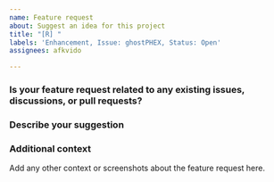 ```yaml
---
name: Feature request
about: Suggest an idea for this project
title: "[R] "
labels: 'Enhancement, Issue: ghostPHEX, Status: Open'
assignees: afkvido

---
```


### Is your feature request related to any existing issues, discussions, or pull requests?
<!---- Please link those by tagging them here. ---->

### Describe your suggestion
<!---- A clear and concise description of what you want to happen. ---->

### Additional context
Add any other context or screenshots about the feature request here.
